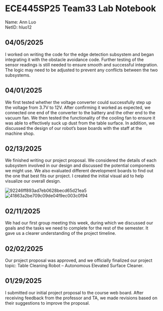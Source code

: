 # ECE445SP25 Team33 Lab Notebook
Name: Ann Luo\
NetID: hluo12

## 04/05/2025
I worked on writing the code for the edge detection subsystem and began integrating it with the obstacle avoidance code. Further testing of the sensor readings is still needed to ensure smooth and successful integration. The logic may need to be adjusted to prevent any conflicts between the two subsystems.

## 04/01/2025
We first tested whether the voltage converter could successfully step up the voltage from 3.7V to 12V. After confirming it worked as expected, we connected one end of the converter to the battery and the other end to the vacuum fan. We then tested the functionality of the cooling fan to ensure it was able to effectively suck up dust from the table surface. In addition, we discussed the design of our robot’s base boards with the staff at the machine shop.

## 02/13/2025
We finished writing our project proposal. We considered the details of each subsystem involved in our design and discussed the potential components we might use. We also evaluated different development boards to find out the one that best fits our project. I created the initial visual aid to help visualize our overall design. 

![92246ff893ad7eb0628becd65d21ea5](https://github.com/user-attachments/assets/2afa7c5d-52d9-4d87-aa50-3ae9c6fe926d)
![41863a2be709c09de04f9ec003c0f94](https://github.com/user-attachments/assets/4d02a7ef-e6a6-475f-a698-08f91b930641)

## 02/11/2025
We had our first group meeting this week, during which we discussed our goals and the tasks we need to complete for the rest of the semester. It gave us a clearer understanding of the project timeline. 

## 02/02/2025
Our project proposal was approved, and we officially finalized our project topic: Table Cleaning Robot – Autonomous Elevated Surface Cleaner.

## 01/29/2025
I submitted our initial project proposal to the course web board. After receiving feedback from the professor and TA, we made revisions based on their suggestions to improve the proposal.

